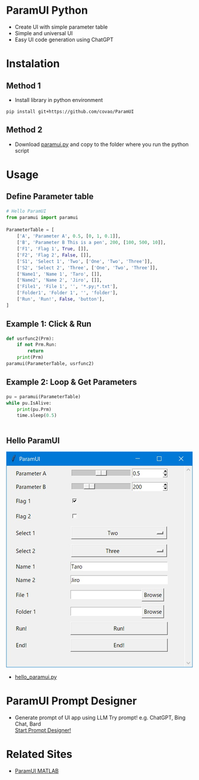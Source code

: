 # ParamUI Python  
- Create UI with simple parameter table
- Simple and universal UI
- Easy UI code generation using ChatGPT

# Instalation
## Method 1
- Install library in python environment
~~~
pip install git+https://github.com/covao/ParamUI

~~~
## Method 2
- Download [paramui.py](https://github.com/covao/ParamUI/blob/main/paramui/paramui.py) and copy to the folder where you run the python script 

# Usage
## Define Parameter table
~~~ python
# Hello ParamUI
from paramui import paramui

ParameterTable = [
    ['A', 'Parameter A', 0.5, [0, 1, 0.1]],
    ['B', 'Parameter B This is a pen', 200, [100, 500, 10]],
    ['F1', 'Flag 1', True, []],
    ['F2', 'Flag 2', False, []],
    ['S1', 'Select 1', 'Two', ['One', 'Two', 'Three']],
    ['S2', 'Select 2', 'Three', ['One', 'Two', 'Three']],
    ['Name1', 'Name 1', 'Taro', []],
    ['Name2', 'Name 2', 'Jiro', []],
    ['File1', 'File 1', '', '*.py;*.txt'],
    ['Folder1', 'Folder 1', '', 'folder'],
    ['Run', 'Run!', False, 'button'],
]

~~~
## Example 1: Click & Run
~~~ python
def usrfunc2(Prm):
    if not Prm.Run:
        return
    print(Prm)
paramui(ParameterTable, usrfunc2)

~~~
## Example 2: Loop & Get Parameters
~~~ python
pu = paramui(ParameterTable)
while pu.IsAlive:
    print(pu.Prm)
    time.sleep(0.5)
    
~~~

## Hello ParamUI
![Hello ParamUI](./img/hello_paramui.jpg)

- [hello_paramui.py](https://github.com/covao/ParamUI/blob/main/example/hello_paramui.py)

# ParamUI Prompt Designer
- Generate prompt of UI app using LLM
Try prompt! e.g. ChatGPT, Bing Chat, Bard  
[Start Prompt Designer!](https://covao.github.io/ParamUI/html/paramui_prompt_designer.html)

# Related Sites
- [ParamUI MATLAB](https://github.com/covao/ParamUI_MATLAB)

